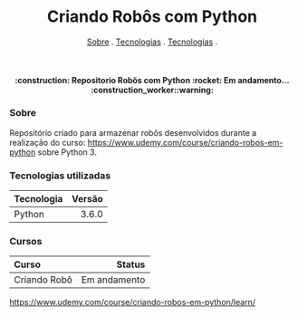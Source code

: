 <h1 align="center">
   Criando Robôs com Python
</h1>

<p align="center">
  <a href="#sobre">Sobre</a> .
  <a href="#tecnologias-utilizadas">Tecnologias</a> .
  <a href="#cursos">Tecnologias</a> .
</p>

<br>

<h4 align="center">
  :construction: Repositorio Robõs com Python :rocket: Em andamento... :construction_worker::warning:
</h4>

### Sobre

Repositório criado para armazenar robôs desenvolvidos durante a realização do curso: https://www.udemy.com/course/criando-robos-em-python sobre Python 3.


### Tecnologias utilizadas

Tecnologia   | Versão
:----------- | ------:
Python       | 3.6.0  

### Cursos

Curso   | Status
:----------- | ------:
Criando Robô      | Em andamento  

https://www.udemy.com/course/criando-robos-em-python/learn/  <br>
